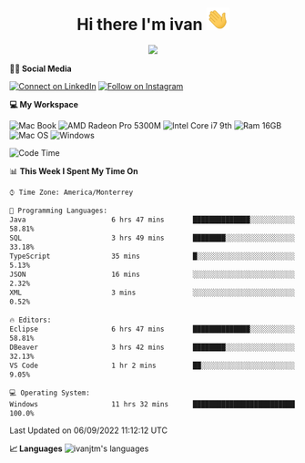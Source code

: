 <h1 align="center">Hi there I'm ivan <img src="https://raw.githubusercontent.com/ABSphreak/ABSphreak/master/gifs/Hi.gif" width="40px" /></h1>
<div align="center">
<img src="http://github-readme-streak-stats.herokuapp.com?user=ivanjtm&hide_border=true&background=00000000&border=FFFFFF00&sideNums=A8A8A8&sideLabels=A8A8A8&currStreakNum=FFC93C&dates=A8A8A8)](https://git.io/streak-stats"/>
</div>

**👦🏻 Social Media**

[![Connect on LinkedIn](https://img.shields.io/badge/LinkedIn-%230077B5.svg?&style=flat-square&logo=linkedin&logoColor=white)](https://www.linkedin.com/in/ivanjtm)
[![Follow on Instagram](https://img.shields.io/badge/Instagram-E4405F?style=flat-square&logo=instagram&logoColor=white)](https://www.instagram.com/ivanjtm)

**💻 My Workspace**

![Mac Book](https://img.shields.io/badge/Apple-MacBook_Pro_2019-999999?style=flat-square&logo=apple&logoColor=white)
![AMD Radeon Pro 5300M](https://img.shields.io/badge/AMD-Radeon_Pro_5300M-ED1C24?style=flat-square&logo=amd&logoColor=white)
![Intel Core i7 9th](https://img.shields.io/badge/Intel-Core_i7_9th-0071C5?style=flat-square&logo=intel&logoColor=white)
![Ram 16GB](https://img.shields.io/badge/RAM-16GB-230071C5?style=flat-square&logoColor=white)
![Mac OS](https://img.shields.io/badge/Mac%20OS-000000?style=flat-square&logo=apple&logoColor=white)
![Windows](https://img.shields.io/badge/Windows-0078D6?style=flat-square&logo=windows&logoColor=white)


<!--START_SECTION:waka-->
![Code Time](http://img.shields.io/badge/Code%20Time-698%20hrs%2048%20mins-blue)

📊 **This Week I Spent My Time On** 

```text
⌚︎ Time Zone: America/Monterrey

💬 Programming Languages: 
Java                     6 hrs 47 mins       ██████████████░░░░░░░░░░░   58.81% 
SQL                      3 hrs 49 mins       ████████░░░░░░░░░░░░░░░░░   33.18% 
TypeScript               35 mins             █░░░░░░░░░░░░░░░░░░░░░░░░   5.13% 
JSON                     16 mins             ░░░░░░░░░░░░░░░░░░░░░░░░░   2.32% 
XML                      3 mins              ░░░░░░░░░░░░░░░░░░░░░░░░░   0.52%

🔥 Editors: 
Eclipse                  6 hrs 47 mins       ██████████████░░░░░░░░░░░   58.81% 
DBeaver                  3 hrs 42 mins       ████████░░░░░░░░░░░░░░░░░   32.13% 
VS Code                  1 hr 2 mins         ██░░░░░░░░░░░░░░░░░░░░░░░   9.05%

💻 Operating System: 
Windows                  11 hrs 32 mins      █████████████████████████   100.0%

```


 Last Updated on 06/09/2022 11:12:12 UTC
<!--END_SECTION:waka-->
**📈 Languages**
 ![ivanjtm's languages](https://wakatime.com/share/@ivanjtm/a32f83c6-d0c9-49a4-a5ae-d0440b950377.svg)
